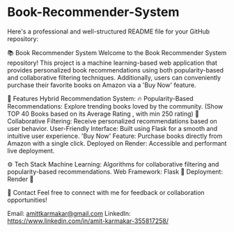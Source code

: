 # Book-Recommender-System

Here's a professional and well-structured README file for your GitHub repository:

📚 Book Recommender System
Welcome to the Book Recommender System repository! This project is a machine learning-based web application that provides personalized book recommendations using both popularity-based and collaborative filtering techniques. Additionally, users can conveniently purchase their favorite books on Amazon via a 'Buy Now' feature.

🌟 Features
Hybrid Recommendation System:
🔥 Popularity-Based Recommendations: Explore trending books loved by the community. (Show TOP 40 Books based on its Average Rating , with min 250 rating)
🎯 Collaborative Filtering: Receive personalized recommendations based on user behavior.
User-Friendly Interface: Built using Flask for a smooth and intuitive user experience.
'Buy Now' Feature: Purchase books directly from Amazon with a single click.
Deployed on Render: Accessible and performant live deployment.

⚙️ Tech Stack
Machine Learning:
Algorithms for collaborative filtering and popularity-based recommendations.
Web Framework: Flask 🌟
Deployment: Render 🚀

📧 Contact
Feel free to connect with me for feedback or collaboration opportunities!

Email: amittkarmakar@gmail.com
LinkedIn: https://www.linkedin.com/in/amit-karmakar-355817258/
